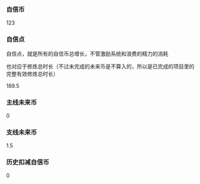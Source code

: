 ### 自信币
123

### 自信点
自信点，就是所有的自信币总增长，不管激励系统和浪费的精力的消耗

也对应于修炼总时长（不过未完成的未来币是不算入的，所以是已完成的项目里的完整有效修炼总时长）

189.5

### 主线未来币
0

### 支线未来币
1.5

### 历史扣减自信币
0
